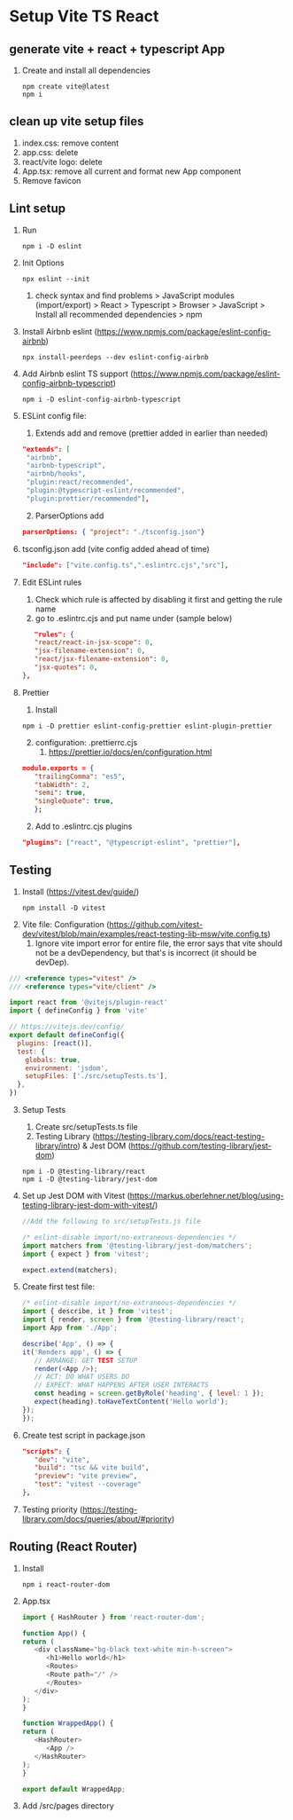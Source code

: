 # Setup Vite TS React

## generate vite + react + typescript App
   1. Create and install all dependencies
      ```
      npm create vite@latest
      npm i
      ```


## clean up vite setup files
1. index.css: remove content
2. app.css: delete
3. react/vite logo: delete
4. App.tsx: remove all current and format new App component
5. Remove favicon

## Lint setup
1. Run
   ```
   npm i -D eslint
   ```
2. Init Options
   ```
   npx eslint --init
   ```
   1. check syntax and find problems > JavaScript modules (import/export) > React > Typescript > Browser > JavaScript > Install all recommended dependencies > npm
   
3. Install Airbnb eslint (https://www.npmjs.com/package/eslint-config-airbnb)
   ```
   npx install-peerdeps --dev eslint-config-airbnb
   ```
4. Add Airbnb eslint TS support (https://www.npmjs.com/package/eslint-config-airbnb-typescript)
   ```
   npm i -D eslint-config-airbnb-typescript
   ```
5. ESLint config file: 
   1. Extends add and remove (prettier added in earlier than needed)
   ```json
   "extends": [
    "airbnb",
    "airbnb-typescript",
    "airbnb/hooks",
    "plugin:react/recommended",
    "plugin:@typescript-eslint/recommended",
    "plugin:prettier/recommended"],

   ```
   2. ParserOptions add

   ```json
   parserOptions: { "project": "./tsconfig.json"}
   ```
6. tsconfig.json add (vite config added ahead of time)
   ```json
   "include": ["vite.config.ts",".eslintrc.cjs","src"],
   ```
7. Edit ESLint rules
   1. Check which rule is affected by disabling it first and getting the rule name
   2. go to .eslintrc.cjs and put name under (sample below)
   ```json
      "rules": {
      "react/react-in-jsx-scope": 0,
      "jsx-filename-extension": 0,
      "react/jsx-filename-extension": 0,
      "jsx-quotes": 0,
   },
   ```
8. Prettier
   1. Install
   ```
   npm i -D prettier eslint-config-prettier eslint-plugin-prettier
   ```
   2. configuration: .prettierrc.cjs
      1. https://prettier.io/docs/en/configuration.html
   ```json
   module.exports = {
      "trailingComma": "es5",
      "tabWidth": 2,
      "semi": true,
      "singleQuote": true,
      };
   ```
      2. Add to .eslintrc.cjs plugins
   ```json
   "plugins": ["react", "@typescript-eslint", "prettier"],
   ```

## Testing
1. Install (https://vitest.dev/guide/)
   ```
   npm install -D vitest
   ```
2. Vite file: Configuration (https://github.com/vitest-dev/vitest/blob/main/examples/react-testing-lib-msw/vite.config.ts)
   1. Ignore vite import error for entire file, the error says that vite should not be a devDependency, but that's is incorrect (it should be devDep).
```javascript
/// <reference types="vitest" />
/// <reference types="vite/client" />

import react from '@vitejs/plugin-react'
import { defineConfig } from 'vite'

// https://vitejs.dev/config/
export default defineConfig({
  plugins: [react()],
  test: {
    globals: true,
    environment: 'jsdom',
    setupFiles: ['./src/setupTests.ts'],
  },
})
```
3. Setup Tests
   1. Create src/setupTests.ts file
   2. Testing Library (https://testing-library.com/docs/react-testing-library/intro) & Jest DOM (https://github.com/testing-library/jest-dom)
   ```
   npm i -D @testing-library/react
   npm i -D @testing-library/jest-dom
   ```
4. Set up Jest DOM with Vitest (https://markus.oberlehner.net/blog/using-testing-library-jest-dom-with-vitest/)

   ```javascript
   //Add the following to src/setupTests.js file

   /* eslint-disable import/no-extraneous-dependencies */
   import matchers from '@testing-library/jest-dom/matchers';
   import { expect } from 'vitest';

   expect.extend(matchers);
   ```

5. Create first test file:
   ```javascript
   /* eslint-disable import/no-extraneous-dependencies */
   import { describe, it } from 'vitest';
   import { render, screen } from '@testing-library/react';
   import App from './App';

   describe('App', () => {
   it('Renders app', () => {
      // ARRANGE: GET TEST SETUP
      render(<App />);
      // ACT: DO WHAT USERS DO
      // EXPECT: WHAT HAPPENS AFTER USER INTERACTS
      const heading = screen.getByRole('heading', { level: 1 });
      expect(heading).toHaveTextContent('Hello world');
   });
   });
   ```
6. Create test script in package.json
   ```json
   "scripts": {
      "dev": "vite",
      "build": "tsc && vite build",
      "preview": "vite preview",
      "test": "vitest --coverage"
   },
   ```
7. Testing priority (https://testing-library.com/docs/queries/about/#priority)

## Routing (React Router)
1. Install
   ```
   npm i react-router-dom
   ```
2. App.tsx
   ```javascript
   import { HashRouter } from 'react-router-dom';

   function App() {
   return (
      <div className="bg-black text-white min-h-screen">
         <h1>Hello world</h1>
         <Routes>
         <Route path="/" />
         </Routes>
      </div>
   );
   }

   function WrappedApp() {
   return (
      <HashRouter>
         <App />
      </HashRouter>
   );
   }

   export default WrappedApp;

   ```
3. Add /src/pages directory
   
